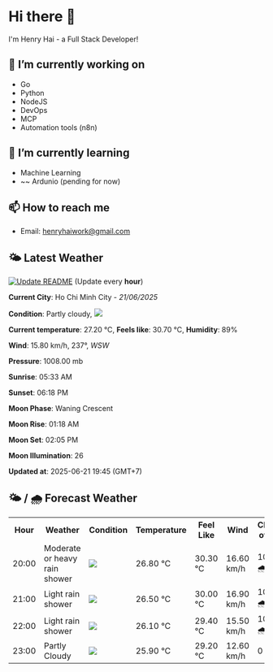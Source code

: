 # Hi there 👋

I'm Henry Hai - a Full Stack Developer!

## 🔭 I’m currently working on

- Go
- Python
- NodeJS
- DevOps
- MCP
- Automation tools (n8n)

## 🌱 I’m currently learning

- Machine Learning
- ~~ Ardunio (pending for now)

## 📫 How to reach me

- Email: <henryhaiwork@gmail.com>

## 🌤️ Latest Weather
[![Update README](https://github.com/henry0hai/henry0hai/actions/workflows/udpateReadme.yml/badge.svg)](https://github.com/henry0hai/henry0hai/actions/workflows/udpateReadme.yml)
(Update every **hour**)
<!-- CURRENT_WEATHER:START -->
**Current City**: Ho Chi Minh City - *21/06/2025*

**Condition**: Partly cloudy, <img src="https://cdn.weatherapi.com/weather/64x64/night/116.png"/>

**Current temperature**: 27.20 °C, **Feels like**: 30.70 °C, **Humidity**: 89%

**Wind**: 15.80 km/h, 237°, *WSW*

**Pressure**: 1008.00 mb

**Sunrise**: 05:33 AM

**Sunset**: 06:18 PM

**Moon Phase**: Waning Crescent

**Moon Rise**: 01:18 AM

**Moon Set**: 02:05 PM

**Moon Illumination**: 26

**Updated at**: 2025-06-21 19:45 (GMT+7)<!-- CURRENT_WEATHER:END -->

## 🌤️ / 🌧️ Forecast Weather
<!-- FORECAST_WEATHER:START -->
<table>
		<tr>
			<th>Hour</th>
			<th>Weather</th>
			<th>Condition</th>
			<th>Temperature</th>
			<th>Feel Like</th>
			<th>Wind</th>
			<th>Chance of Rain</th>
		</tr>
				<tr>
					<td>20:00</td>
					<td>Moderate or heavy rain shower</td>
					<td><img src='https://cdn.weatherapi.com/weather/64x64/night/356.png'/></td>
					<td>26.80 °C</td>
					<td>30.30 °C</td>
					<td>16.60 km/h</td>
					<td>100 % 🌧️</td>
				</tr>
				<tr>
					<td>21:00</td>
					<td>Light rain shower</td>
					<td><img src='https://cdn.weatherapi.com/weather/64x64/night/353.png'/></td>
					<td>26.50 °C</td>
					<td>30.00 °C</td>
					<td>16.90 km/h</td>
					<td>100 % 🌧️</td>
				</tr>
				<tr>
					<td>22:00</td>
					<td>Light rain shower</td>
					<td><img src='https://cdn.weatherapi.com/weather/64x64/night/353.png'/></td>
					<td>26.10 °C</td>
					<td>29.40 °C</td>
					<td>15.50 km/h</td>
					<td>100 % 🌧️</td>
				</tr>
				<tr>
					<td>23:00</td>
					<td>Partly Cloudy </td>
					<td><img src='https://cdn.weatherapi.com/weather/64x64/night/116.png'/></td>
					<td>25.90 °C</td>
					<td>29.20 °C</td>
					<td>12.60 km/h</td>
					<td>0 %</td>
				</tr>
</table>
<!-- FORECAST_WEATHER:END -->

